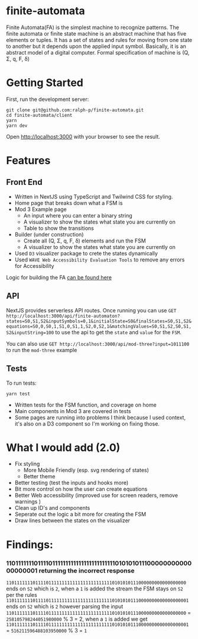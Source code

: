 # finite-automata
Finite Automata(FA) is the simplest machine to recognize patterns. The finite automata or finite state machine is an abstract machine that has five elements or tuples. It has a set of states and rules for moving from one state to another but it depends upon the applied input symbol. Basically, it is an abstract model of a digital computer.
Formal specification of machine is (Q, Σ, q, F, δ) 
# Getting Started

First, run the development server:

```
git clone git@github.com:ralph-p/finite-automata.git
cd finite-automata/client
yarn
yarn dev
```

Open [http://localhost:3000](http://localhost:3000) with your browser to see the result.
# Features
## Front End
- Written in NextJS using TypeScript and Twilwind CSS for styling. 
- Home page that breaks down what a FSM is
- Mod 3 Example page
    - An input where you can enter a binary string
    - A visualizer to show the states what state you are currently on
    - Table to show the transitions
- Builder (under construction)
    - Create all (Q, Σ, q, F, δ)  elements and run the FSM
    - A visualizer to show the states what state you are currently on 
- Used `D3` visualizer package to crete the states dynamically
- Used `WAVE Web Accessibility Evaluation Tools` to remove any errors for Accessibility

Logic for building the FA [can be found here](https://github.com/ralph-p/finite-automata/blob/main/client/constants/finite-automata.ts#L3-L65)
## API
NextJS provides serverless API routes. 
Once running you can use `GET http://localhost:3000/api/finite-automaton?states=S0,S1,S2&inputSymbols=0,1&initialState=S0&finalStates=S0,S1,S2&equations=S0,0,S0,1,S1,0,S1,1,S2,0,S2,1&matchingValues=S0,S1,S2,S0,S1,S2&inputString=100` to use the api to get the `state` and `value` for the `FSM`. 

You can also use `GET http://localhost:3000/api/mod-three?input=1011100` to run the `mod-three` example
## Tests
To run tests:
```
yarn test
```
- Written tests for the FSM function, and coverage on home
- Main components in Mod 3 are covered in tests
- Some pages are running into problems I think because I used context, it's also on a D3 component so I'm working on fixing those. 
# What I would add (2.0)
- Fix styling 
    - More Mobile Friendly (esp. svg rendering of states)
    - Better theme   
- Better testing (test the inputs and hooks more)
- Bit more control on how the user can create equations
- Better Web accessibility (improved use for screen readers, remove warnings )
- Clean up ID's and components
- Seperate out the logic a bit more for creating the FSM
- Draw lines between the states on the visualizer
# Findings:

### 110111111101111011111111111111111111111101010101110000000000000000001 returning the incorrect response

`11011111110111101111111111111111111111110101010111000000000000000000` ends on `S2` which is `2`, when a `1` is added the stream the FSM stays on `S2` per the rules `110111111101111011111111111111111111111101010101110000000000000000001` ends on `S2` which is `2` however parsing the input `11011111110111101111111111111111111111110101010111000000000000000000` = `258105798244051980000` % 3 = 2, when a `1` is added we get `110111111101111011111111111111111111111101010101110000000000000000001` = `516211596488103950000` % 3 = `1`